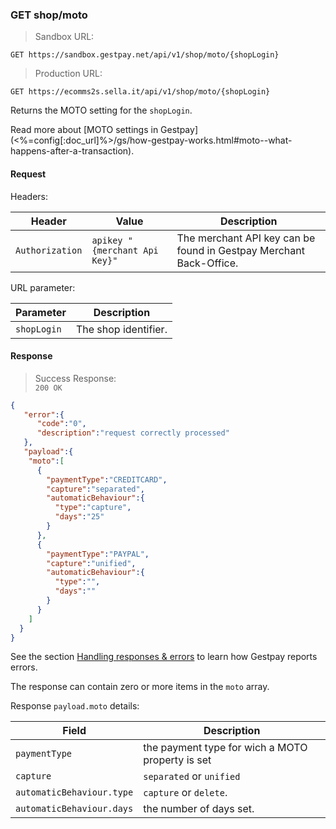 ### GET shop/moto


> Sandbox URL:

```
GET https://sandbox.gestpay.net/api/v1/shop/moto/{shopLogin}
```

> Production URL: 

```
GET https://ecomms2s.sella.it/api/v1/shop/moto/{shopLogin}
```




Returns the MOTO setting for the `shopLogin`. 

Read more about [MOTO settings in Gestpay](<%=config[:doc_url]%>/gs/how-gestpay-works.html#moto--what-happens-after-a-transaction). 

#### Request 

Headers: 

| Header          | Value                         | Description                                                        |
| --------------- | ----------------------------- | ------------------------------------------------------------------ |
| `Authorization` | `apikey "{merchant Api Key}"` | The merchant API key can be found in Gestpay Merchant Back-Office. |

URL parameter: 

| Parameter | Description | 
| --------- | ----------- | 
| `shopLogin` | The shop identifier. | 

#### Response 

> Success Response:<br>
> `200 OK`

```json
{
   "error":{  
      "code":"0",
      "description":"request correctly processed"
   },
   "payload":{
    "moto":[
      {
        "paymentType":"CREDITCARD",
        "capture":"separated",
        "automaticBehaviour":{
          "type":"capture",
          "days":"25"
        }
      },
      {
        "paymentType":"PAYPAL",
        "capture":"unified",
        "automaticBehaviour":{
          "type":"",
          "days":""
        }
      }
    ]
  }
}
```

See the section [Handling responses & errors](#handling-responses-amp-errors) to learn how Gestpay reports errors.

The response can contain zero or more items in the `moto` array. 

Response `payload.moto` details:


| Field          | Description 
| -------------- | -----------
| `paymentType` | the payment type for wich a MOTO property is set 
| `capture` | `separated` or `unified`
| `automaticBehaviour.type` |  `capture` or `delete`.
| `automaticBehaviour.days` | the number of days set.